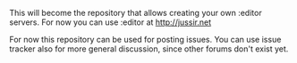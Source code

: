 
This will become the repository that allows creating your own :editor servers.
For now you can use :editor at http://jussir.net

For now this repository can be used for posting issues. You can use issue tracker also for
more general discussion, since other forums don't exist yet.
